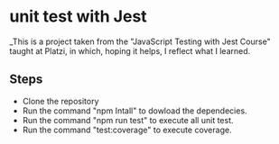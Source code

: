 # unit test with Jest 
_This is a project taken from the "JavaScript Testing with Jest Course" taught at Platzi, in which, hoping it helps, I reflect what I learned.

## Steps

* Clone the repository
* Run the command "npm Intall" to dowload the dependecies.
* Run the command "npm run test" to execute all unit test.
* Run the command "test:coverage" to execute coverage.




